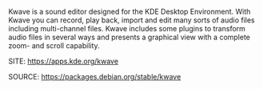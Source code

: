  
 Kwave is a sound editor designed for the KDE Desktop Environment.
 With Kwave you can record, play back, import and edit many sorts 
 of audio files including multi-channel files.
 Kwave includes some plugins to transform audio files in several 
 ways and presents a graphical view with a complete zoom- and 
 scroll capability. 
 
 SITE: https://apps.kde.org/kwave

 SOURCE: https://packages.debian.org/stable/kwave